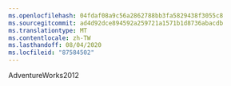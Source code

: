 ```yaml
---
ms.openlocfilehash: 04fdaf08a9c56a2862788bb3fa5829438f3055c8
ms.sourcegitcommit: ad4d92dce894592a259721a1571b1d8736abacdb
ms.translationtype: MT
ms.contentlocale: zh-TW
ms.lasthandoff: 08/04/2020
ms.locfileid: "87584502"
---
```

AdventureWorks2012
